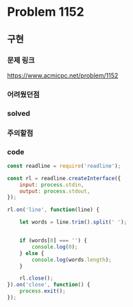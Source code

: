 # Problem 1152

## 구현

### 문제 링크
https://www.acmicpc.net/problem/1152

### 어려웠던점

### solved

### 주의할점


### code
```javascript
const readline = require('readline');

const rl = readline.createInterface({
    input: process.stdin,
    output: process.stdout,
});

rl.on('line', function(line) {

    let words = line.trim().split(' ');


    if (words[0] === '') {
        console.log(0);
    } else {
        console.log(words.length);
    }

    rl.close();
}).on('close', function() {
    process.exit();
});
```